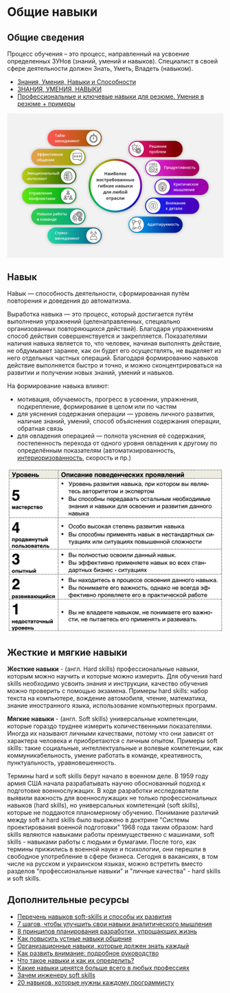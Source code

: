 # Общие навыки

## Общие сведения

Процесс обучения – это процесс, направленный на усвоение определенных ЗУНов (знаний, умений и навыков). Специалист в своей сфере деятельности должен Знать, Уметь, Владеть (навыком).

- [Знания, Умения, Навыки и Способности](https://www.dekanblog.ru/2020/05/gimnastika-uma/znaniya-umeniya-navyki-i-sposobnosti/)
- [ЗНАНИЯ, УМЕНИЯ, НАВЫКИ](http://trenerskaya.ru/article/view/znaniya-umeniya-navyki)
- [Профессиональные и ключевые навыки для резюме. Умения в резюме + примеры](https://cv2you.com/blog/ru/kak-opisat-kluchevie-i-professionalniye-naviky-resume/)

![Мягкие навыки](./../assets/images/soft-skills.jpg)

## Навык

На́вык — способность деятельности, сформированная путём повторения и доведения до автоматизма.

Выработка навыка — это процесс, который достигается путём выполнения упражнений (целенаправленных, специально организованных повторяющихся действий). Благодаря упражнениям способ действия совершенствуется и закрепляется. Показателями наличия навыка является то, что человек, начиная выполнять действие, не обдумывает заранее, как он будет его осуществлять, не выделяет из него отдельных частных операций. Благодаря формированию навыков действие выполняется быстро и точно, и можно сконцентрироваться на развитии и получении новых знаний, умений и навыков.

На формирование навыка влияют:

- мотивация, обучаемость, прогресс в усвоении, упражнения, подкрепление, формирование в целом или по частям
- для уяснения содержания операции — уровень личного развития, наличие знаний, умений, способ объяснения содержания операции, обратная связь
- для овладения операцией — полнота уяснения её содержания, постепенность перехода от одного уровня овладения к другому по определённым показателям (автоматизированность, [интериоризованность](https://ru.wikipedia.org/wiki/Интериоризация), скорость и пр.)

![Уровни навыка](./../assets/images/skills.levels.png)

## Жесткие и мягкие навыки

**Жесткие навыки** - (англ. Hard skills) профессиональные навыки, которым можно научить и которые можно измерить. Для обучения hard skills необходимо усвоить знания и инструкции, качество обучения можно проверить с помощью экзамена. Примеры hard skills: набор текста на компьютере, вождение автомобиля, чтение, математика, знание иностранного языка, использование компьютерных программ.

**Мягкие навыки** - (англ. Soft skills) универсальные компетенции, которые гораздо труднее измерить количественными показателями. Иногда их называют личными качествами, потому что они зависят от характера человека и приобретаются с личным опытом. Примеры soft skills: такие социальные, интеллектуальные и волевые компетенции, как коммуникабельность, умение работать в команде, креативность, пунктуальность, уравновешенность.

Термины hard и soft skills берут начало в военном деле. В 1959 году армия США начала разрабатывать научно обоснованный подход к подготовке военнослужащих. В ходе разработки исследователи выявили важность для военнослужащих не только профессиональных навыков (hard skills), но универсальных компетенций (soft skills), которые не поддаются планомерному обучению. Понимание различий между soft и hard skills было выражено в доктрине "Системы проектирования военной подготовки" 1968 года таким образом: hard skills являются навыками работы преимущественно с машинами, soft skills - навыками работы с людьми и бумагами. После того, как термины прижились в военной науке и психологии, они перешли в свободное употребление в сфере бизнеса. Сегодня в вакансиях, в том числе на русском и украинском языках, можно встретить вместо разделов "профессиональные навыки" и "личные качества" - hard skills и soft skills.

## Дополнительные ресурсы

- [Перечень навыков soft-skills и способы их развития](https://www.cfin.ru/management/people/dev_val/soft-skills.shtml)
- [7 шагов, чтобы улучшить свои навыки аналитического мышления](https://talentbridge.com/blog/7-steps-to-improve-your-analytical-thinking-skills/)
- [8 принципов планирования разработки, упрощающих жизнь](https://habr.com/ru/company/edison/blog/272085/)
- [Как повысить устные навыки общения](https://ru.wikihow.com/повысить-устные-навыки-общения)
- [Организационные навыки, которые должен знать каждый](https://azbyka.com.ua/organizatsiya-navykov-kotorye-dolzhen-znat-kazhdyj/)
- [Как развить внимание: подробное руководство](https://blog.calltouch.ru/kak-razvit-vnimanie-podrobnoe-rukovodstvo/)
- [Что такое навыки и как их определить?](https://wikigrowth.ru/razvitie/navyiki/)
- [Какие навыки ценятся больше всего в любых профессиях](https://hh.ru/article/24181)
- [Зачем инженеру soft skills](https://habr.com/ru/company/epam_systems/blog/418621/)
- [20 навыков, которые нужны каждому программисту](https://rb.ru/story/20-musthave-skills/)
